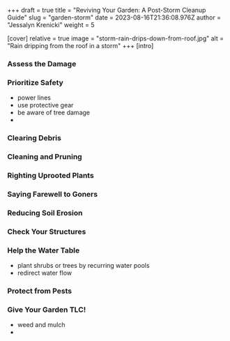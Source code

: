 +++
draft = true
title = "Reviving Your Garden: A Post-Storm Cleanup Guide"
slug = "garden-storm"
date = 2023-08-16T21:36:08.976Z
author = "Jessalyn Krenicki"
weight = 5

[cover]
relative = true
image = "storm-rain-drips-down-from-roof.jpg"
alt = "Rain dripping from the roof in a storm"
+++
\[intro]

### Assess the Damage

### Prioritize Safety

* power lines
* use protective gear
* be aware of tree damage
*

### Clearing Debris

### Cleaning and Pruning

### Righting Uprooted Plants

### Saying Farewell to Goners

### Reducing Soil Erosion

### Check Your Structures

### Help the Water Table

* plant shrubs or trees by recurring water pools
* redirect water flow

### Protect from Pests

### Give Your Garden TLC!

* weed and mulch
*